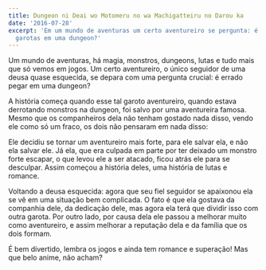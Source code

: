 ```yaml
---
title: Dungeon ni Deai wo Motomeru no wa Machigatteiru no Darou ka
date: '2016-07-28'
excerpt: 'Em um mundo de aventuras um certo aventureiro se pergunta: é errado pegar
  garotas em uma dungeon?'
---
```




Um mundo de aventuras, há magia, monstros, dungeons, lutas e tudo mais que só vemos em jogos. Um certo aventureiro, o único seguidor de uma deusa quase esquecida, se depara com uma pergunta crucial: é errado pegar em uma dungeon?

A história começa quando esse tal garoto aventureiro, quando estava derrotando monstros na dungeon, foi salvo por uma aventureira famosa. Mesmo que os companheiros dela não tenham gostado nada disso, vendo ele como só um fraco, os dois não pensaram em nada disso:

Ele decidiu se tornar um aventureiro mais forte, para ele salvar ela, e não ela salvar ele. Já ela, que era culpada em parte por ter deixado um monstro forte escapar, o que levou ele a ser atacado, ficou atrás ele para se desculpar. Assim começou a história deles, uma história de lutas e romance.

Voltando a deusa esquecida: agora que seu fiel seguidor se apaixonou ela se vê em uma situação bem complicada. O fato é que ela gostava da companhia dele, da dedicação dele, mas agora ela terá que dividir isso com outra garota. Por outro lado, por causa dela ele passou a melhorar muito como aventureiro, e assim melhorar a reputação dela e da família que os dois formam.

É bem divertido, lembra os jogos e ainda tem romance e superação! Mas que belo anime, não acham?